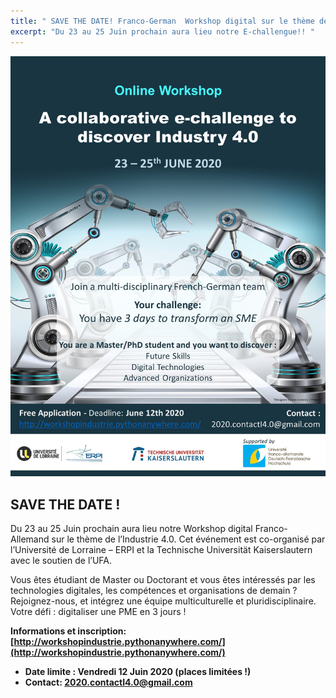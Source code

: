 ```yaml
---
title: " SAVE THE DATE! Franco-German  Workshop digital sur le thème de l'Industrie  4.0 "
excerpt: "Du 23 au 25 Juin prochain aura lieu notre E-challengue!! "
---
```


![](/assets/uploads/2020/05/manon-news.jpg)


## SAVE THE DATE !
Du 23 au 25 Juin prochain aura lieu notre Workshop digital Franco-Allemand sur le thème de l’Industrie 4.0. Cet événement est co-organisé par l’Université de Lorraine – ERPI et la Technische Universität Kaiserslautern avec le soutien de l’UFA.
 
Vous êtes étudiant de Master ou Doctorant et vous êtes intéressés par les technologies digitales, les compétences et organisations de demain ? Rejoignez-nous, et intégrez une équipe multiculturelle et pluridisciplinaire.
Votre défi : digitaliser une PME en 3 jours !
 
 

**Informations et inscription: [http://workshopindustrie.pythonanywhere.com/](http://workshopindustrie.pythonanywhere.com/)**

- **Date limite : Vendredi 12 Juin 2020 (places limitées !)**
- **Contact: 2020.contactI4.0@gmail.com**

